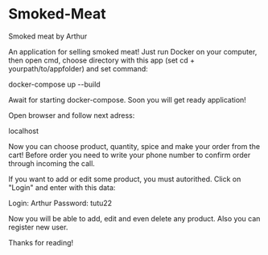 # Smoked-Meat
Smoked meat by Arthur 

An application for selling smoked meat! 
Just run Docker on your computer, then open cmd, choose directory with this app (set cd + yourpath/to/appfolder) and set command:

docker-compose up --build

Await for starting docker-compose. Soon you will get ready application! 

Open browser and follow next adress:

localhost

Now you can choose product, quantity, spice and make your order from the cart! Before order you need to write your phone number to confirm order through incoming the call.

If you want to add or edit some product, you must autorithed. Click on "Login" and enter with this data:

Login: Arthur
Password: tutu22

Now you will be able to add, edit and even delete any product. Also you can register new user. 

Thanks for reading!